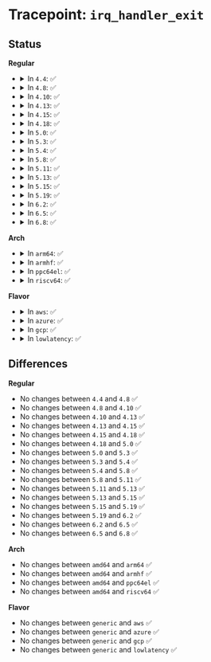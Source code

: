 # Tracepoint: <code>irq_handler_exit</code>

## Status
<b>Regular</b>
<ul>
<li>
<details>
<summary>In <code>4.4</code>: ✅</summary>

Event:

```c
struct trace_event_raw_irq_handler_exit {
    struct trace_entry ent;
    int irq;
    int ret;
    char __data[0];
};
```
Function:

```c
void trace_event_raw_event_irq_handler_exit(void *__data, int irq, struct irqaction *action, int ret);
```
</details>
</li>
<li>
<details>
<summary>In <code>4.8</code>: ✅</summary>

Event:

```c
struct trace_event_raw_irq_handler_exit {
    struct trace_entry ent;
    int irq;
    int ret;
    char __data[0];
};
```
Function:

```c
void trace_event_raw_event_irq_handler_exit(void *__data, int irq, struct irqaction *action, int ret);
```
</details>
</li>
<li>
<details>
<summary>In <code>4.10</code>: ✅</summary>

Event:

```c
struct trace_event_raw_irq_handler_exit {
    struct trace_entry ent;
    int irq;
    int ret;
    char __data[0];
};
```
Function:

```c
void trace_event_raw_event_irq_handler_exit(void *__data, int irq, struct irqaction *action, int ret);
```
</details>
</li>
<li>
<details>
<summary>In <code>4.13</code>: ✅</summary>

Event:

```c
struct trace_event_raw_irq_handler_exit {
    struct trace_entry ent;
    int irq;
    int ret;
    char __data[0];
};
```
Function:

```c
void trace_event_raw_event_irq_handler_exit(void *__data, int irq, struct irqaction *action, int ret);
```
</details>
</li>
<li>
<details>
<summary>In <code>4.15</code>: ✅</summary>

Event:

```c
struct trace_event_raw_irq_handler_exit {
    struct trace_entry ent;
    int irq;
    int ret;
    char __data[0];
};
```
Function:

```c
void trace_event_raw_event_irq_handler_exit(void *__data, int irq, struct irqaction *action, int ret);
```
</details>
</li>
<li>
<details>
<summary>In <code>4.18</code>: ✅</summary>

Event:

```c
struct trace_event_raw_irq_handler_exit {
    struct trace_entry ent;
    int irq;
    int ret;
    char __data[0];
};
```
Function:

```c
void trace_event_raw_event_irq_handler_exit(void *__data, int irq, struct irqaction *action, int ret);
```
</details>
</li>
<li>
<details>
<summary>In <code>5.0</code>: ✅</summary>

Event:

```c
struct trace_event_raw_irq_handler_exit {
    struct trace_entry ent;
    int irq;
    int ret;
    char __data[0];
};
```
Function:

```c
void trace_event_raw_event_irq_handler_exit(void *__data, int irq, struct irqaction *action, int ret);
```
</details>
</li>
<li>
<details>
<summary>In <code>5.3</code>: ✅</summary>

Event:

```c
struct trace_event_raw_irq_handler_exit {
    struct trace_entry ent;
    int irq;
    int ret;
    char __data[0];
};
```
Function:

```c
void trace_event_raw_event_irq_handler_exit(void *__data, int irq, struct irqaction *action, int ret);
```
</details>
</li>
<li>
<details>
<summary>In <code>5.4</code>: ✅</summary>

Event:

```c
struct trace_event_raw_irq_handler_exit {
    struct trace_entry ent;
    int irq;
    int ret;
    char __data[0];
};
```
Function:

```c
void trace_event_raw_event_irq_handler_exit(void *__data, int irq, struct irqaction *action, int ret);
```
</details>
</li>
<li>
<details>
<summary>In <code>5.8</code>: ✅</summary>

Event:

```c
struct trace_event_raw_irq_handler_exit {
    struct trace_entry ent;
    int irq;
    int ret;
    char __data[0];
};
```
Function:

```c
void trace_event_raw_event_irq_handler_exit(void *__data, int irq, struct irqaction *action, int ret);
```
</details>
</li>
<li>
<details>
<summary>In <code>5.11</code>: ✅</summary>

Event:

```c
struct trace_event_raw_irq_handler_exit {
    struct trace_entry ent;
    int irq;
    int ret;
    char __data[0];
};
```
Function:

```c
void trace_event_raw_event_irq_handler_exit(void *__data, int irq, struct irqaction *action, int ret);
```
</details>
</li>
<li>
<details>
<summary>In <code>5.13</code>: ✅</summary>

Event:

```c
struct trace_event_raw_irq_handler_exit {
    struct trace_entry ent;
    int irq;
    int ret;
    char __data[0];
};
```
Function:

```c
void trace_event_raw_event_irq_handler_exit(void *__data, int irq, struct irqaction *action, int ret);
```
</details>
</li>
<li>
<details>
<summary>In <code>5.15</code>: ✅</summary>

Event:

```c
struct trace_event_raw_irq_handler_exit {
    struct trace_entry ent;
    int irq;
    int ret;
    char __data[0];
};
```
Function:

```c
void trace_event_raw_event_irq_handler_exit(void *__data, int irq, struct irqaction *action, int ret);
```
</details>
</li>
<li>
<details>
<summary>In <code>5.19</code>: ✅</summary>

Event:

```c
struct trace_event_raw_irq_handler_exit {
    struct trace_entry ent;
    int irq;
    int ret;
    char __data[0];
};
```
Function:

```c
void trace_event_raw_event_irq_handler_exit(void *__data, int irq, struct irqaction *action, int ret);
```
</details>
</li>
<li>
<details>
<summary>In <code>6.2</code>: ✅</summary>

Event:

```c
struct trace_event_raw_irq_handler_exit {
    struct trace_entry ent;
    int irq;
    int ret;
    char __data[0];
};
```
Function:

```c
void trace_event_raw_event_irq_handler_exit(void *__data, int irq, struct irqaction *action, int ret);
```
</details>
</li>
<li>
<details>
<summary>In <code>6.5</code>: ✅</summary>

Event:

```c
struct trace_event_raw_irq_handler_exit {
    struct trace_entry ent;
    int irq;
    int ret;
    char __data[0];
};
```
Function:

```c
void trace_event_raw_event_irq_handler_exit(void *__data, int irq, struct irqaction *action, int ret);
```
</details>
</li>
<li>
<details>
<summary>In <code>6.8</code>: ✅</summary>

Event:

```c
struct trace_event_raw_irq_handler_exit {
    struct trace_entry ent;
    int irq;
    int ret;
    char __data[0];
};
```
Function:

```c
void trace_event_raw_event_irq_handler_exit(void *__data, int irq, struct irqaction *action, int ret);
```
</details>
</li>
</ul>
<b>Arch</b>
<ul>
<li>
<details>
<summary>In <code>arm64</code>: ✅</summary>

Event:

```c
struct trace_event_raw_irq_handler_exit {
    struct trace_entry ent;
    int irq;
    int ret;
    char __data[0];
};
```
Function:

```c
void trace_event_raw_event_irq_handler_exit(void *__data, int irq, struct irqaction *action, int ret);
```
</details>
</li>
<li>
<details>
<summary>In <code>armhf</code>: ✅</summary>

Event:

```c
struct trace_event_raw_irq_handler_exit {
    struct trace_entry ent;
    int irq;
    int ret;
    char __data[0];
};
```
Function:

```c
void trace_event_raw_event_irq_handler_exit(void *__data, int irq, struct irqaction *action, int ret);
```
</details>
</li>
<li>
<details>
<summary>In <code>ppc64el</code>: ✅</summary>

Event:

```c
struct trace_event_raw_irq_handler_exit {
    struct trace_entry ent;
    int irq;
    int ret;
    char __data[0];
};
```
Function:

```c
void trace_event_raw_event_irq_handler_exit(void *__data, int irq, struct irqaction *action, int ret);
```
</details>
</li>
<li>
<details>
<summary>In <code>riscv64</code>: ✅</summary>

Event:

```c
struct trace_event_raw_irq_handler_exit {
    struct trace_entry ent;
    int irq;
    int ret;
    char __data[0];
};
```
Function:

```c
void trace_event_raw_event_irq_handler_exit(void *__data, int irq, struct irqaction *action, int ret);
```
</details>
</li>
</ul>
<b>Flavor</b>
<ul>
<li>
<details>
<summary>In <code>aws</code>: ✅</summary>

Event:

```c
struct trace_event_raw_irq_handler_exit {
    struct trace_entry ent;
    int irq;
    int ret;
    char __data[0];
};
```
Function:

```c
void trace_event_raw_event_irq_handler_exit(void *__data, int irq, struct irqaction *action, int ret);
```
</details>
</li>
<li>
<details>
<summary>In <code>azure</code>: ✅</summary>

Event:

```c
struct trace_event_raw_irq_handler_exit {
    struct trace_entry ent;
    int irq;
    int ret;
    char __data[0];
};
```
Function:

```c
void trace_event_raw_event_irq_handler_exit(void *__data, int irq, struct irqaction *action, int ret);
```
</details>
</li>
<li>
<details>
<summary>In <code>gcp</code>: ✅</summary>

Event:

```c
struct trace_event_raw_irq_handler_exit {
    struct trace_entry ent;
    int irq;
    int ret;
    char __data[0];
};
```
Function:

```c
void trace_event_raw_event_irq_handler_exit(void *__data, int irq, struct irqaction *action, int ret);
```
</details>
</li>
<li>
<details>
<summary>In <code>lowlatency</code>: ✅</summary>

Event:

```c
struct trace_event_raw_irq_handler_exit {
    struct trace_entry ent;
    int irq;
    int ret;
    char __data[0];
};
```
Function:

```c
void trace_event_raw_event_irq_handler_exit(void *__data, int irq, struct irqaction *action, int ret);
```
</details>
</li>
</ul>

## Differences
<b>Regular</b>
<ul>
<li>
No changes between <code>4.4</code> and <code>4.8</code> ✅
</li>
<li>
No changes between <code>4.8</code> and <code>4.10</code> ✅
</li>
<li>
No changes between <code>4.10</code> and <code>4.13</code> ✅
</li>
<li>
No changes between <code>4.13</code> and <code>4.15</code> ✅
</li>
<li>
No changes between <code>4.15</code> and <code>4.18</code> ✅
</li>
<li>
No changes between <code>4.18</code> and <code>5.0</code> ✅
</li>
<li>
No changes between <code>5.0</code> and <code>5.3</code> ✅
</li>
<li>
No changes between <code>5.3</code> and <code>5.4</code> ✅
</li>
<li>
No changes between <code>5.4</code> and <code>5.8</code> ✅
</li>
<li>
No changes between <code>5.8</code> and <code>5.11</code> ✅
</li>
<li>
No changes between <code>5.11</code> and <code>5.13</code> ✅
</li>
<li>
No changes between <code>5.13</code> and <code>5.15</code> ✅
</li>
<li>
No changes between <code>5.15</code> and <code>5.19</code> ✅
</li>
<li>
No changes between <code>5.19</code> and <code>6.2</code> ✅
</li>
<li>
No changes between <code>6.2</code> and <code>6.5</code> ✅
</li>
<li>
No changes between <code>6.5</code> and <code>6.8</code> ✅
</li>
</ul>
<b>Arch</b>
<ul>
<li>
No changes between <code>amd64</code> and <code>arm64</code> ✅
</li>
<li>
No changes between <code>amd64</code> and <code>armhf</code> ✅
</li>
<li>
No changes between <code>amd64</code> and <code>ppc64el</code> ✅
</li>
<li>
No changes between <code>amd64</code> and <code>riscv64</code> ✅
</li>
</ul>
<b>Flavor</b>
<ul>
<li>
No changes between <code>generic</code> and <code>aws</code> ✅
</li>
<li>
No changes between <code>generic</code> and <code>azure</code> ✅
</li>
<li>
No changes between <code>generic</code> and <code>gcp</code> ✅
</li>
<li>
No changes between <code>generic</code> and <code>lowlatency</code> ✅
</li>
</ul>
